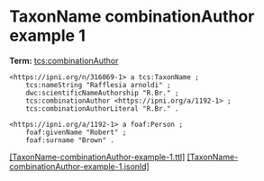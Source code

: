 # TaxonName combinationAuthor example 1


**Term:** [tcs:combinationAuthor](/terms/#tcs_combinationauthor)


```turtle
<https://ipni.org/n/316069-1> a tcs:TaxonName ;
    tcs:nameString "Rafflesia arnoldi" ;
    dwc:scientificNameAuthorship "R.Br." ;
    tcs:combinationAuthor <https://ipni.org/a/1192-1> ;
    tcs:combinationAuthorLiteral "R.Br." .

<https://ipni.org/a/1192-1> a foaf:Person ;
    foaf:givenName "Robert" ;
    foaf:surname "Brown" .
```

[&#91;TaxonName-combinationAuthor-example-1.ttl&#93;](https://github.com/tdwg/tcs2/blob/master/examples/TaxonName-combinationAuthor-example-1.ttl)&nbsp;[&#91;TaxonName-combinationAuthor-example-1.jsonld&#93;](https://github.com/tdwg/tcs2/blob/master/examples/TaxonName-combinationAuthor-example-1.jsonld)

